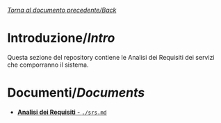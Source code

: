 [_Torna al documento precedente/Back_](..)

# Introduzione/_Intro_
Questa sezione del repository contiene le Analisi dei Requisiti dei servizi che comporranno il sistema.

# Documenti/_Documents_

-   [**Analisi dei Requisiti** - `./srs.md`](./srs.md)

